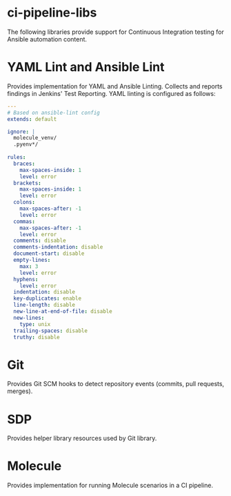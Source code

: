 # ci-pipeline-libs
The following libraries provide support for Continuous Integration testing for Ansible automation content.

# YAML Lint and Ansible Lint
Provides implementation for YAML and Ansible Linting.  Collects and reports findings in Jenkins' Test Reporting.  YAML linting is configured as follows:

```yaml
---
# Based on ansible-lint config
extends: default

ignore: |
  molecule_venv/
  .pyenv*/
  
rules:
  braces:
    max-spaces-inside: 1
    level: error
  brackets:
    max-spaces-inside: 1
    level: error
  colons:
    max-spaces-after: -1
    level: error
  commas:
    max-spaces-after: -1
    level: error
  comments: disable
  comments-indentation: disable
  document-start: disable
  empty-lines:
    max: 3
    level: error
  hyphens:
    level: error
  indentation: disable
  key-duplicates: enable
  line-length: disable
  new-line-at-end-of-file: disable
  new-lines:
    type: unix
  trailing-spaces: disable
  truthy: disable
```

# Git
Provides Git SCM hooks to detect repository events (commits, pull requests, merges).  

# SDP
Provides helper library resources used by Git library.

# Molecule
Provides implementation for running Molecule scenarios in a CI pipeline.